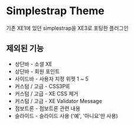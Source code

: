 # Simplestrap Theme
기존 XE1에 있던 simplestrap을 XE3로 포팅한 플러그인

## 제외된 기능
- 상단바 - 소셜 XE
- 상단바 - 회원 포인트
- 사이드바 - 사용자 지정 위젯 1 ~ 5
- 커스텀 / 고급 - CSS3PIE
- 커스텀 / 고급 - XE CSS 제거
- 커스텀 / 고급 - XE Validator Message
- 점보트론 - 점보트론 관련 내용
- 슬라이드 - 슬라이드 사용 ('예', '아니요'만 사용)